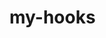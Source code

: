<!--
 * @Author: xianwen
 * @LastEditors: xianwen
 * @LastEditTime: 2022-07-19 10:45:28
-->
# my-hooks

<!-- 自定义练手hooks -->
